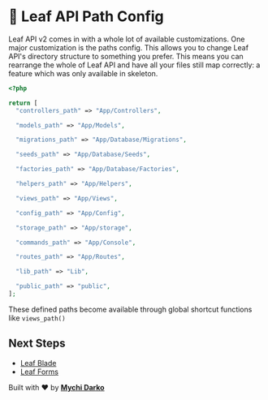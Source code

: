 # 📕 Leaf API Path Config

Leaf API v2 comes in with a whole lot of available customizations. One major customization is the paths config. This allows you to change Leaf API's directory structure to something you prefer. This means you can rearrange the whole of Leaf API and have all your files still map correctly: a feature which was only available in skeleton.

```php
<?php

return [
  "controllers_path" => "App/Controllers",

  "models_path" => "App/Models",

  "migrations_path" => "App/Database/Migrations",

  "seeds_path" => "App/Database/Seeds",

  "factories_path" => "App/Database/Factories",

  "helpers_path" => "App/Helpers",

  "views_path" => "App/Views",

  "config_path" => "App/Config",

  "storage_path" => "App/storage",

  "commands_path" => "App/Console",

  "routes_path" => "App/Routes",

  "lib_path" => "Lib",

  "public_path" => "public",
];
```

These defined paths become available through global shortcut functions like `views_path()`

## Next Steps

- [Leaf Blade](/leaf/v/2.4.3/views/blade)
- [Leaf Forms](/leaf/v/2.4.3/views/forms)

Built with ❤ by [**Mychi Darko**](//mychi.netlify.app)
